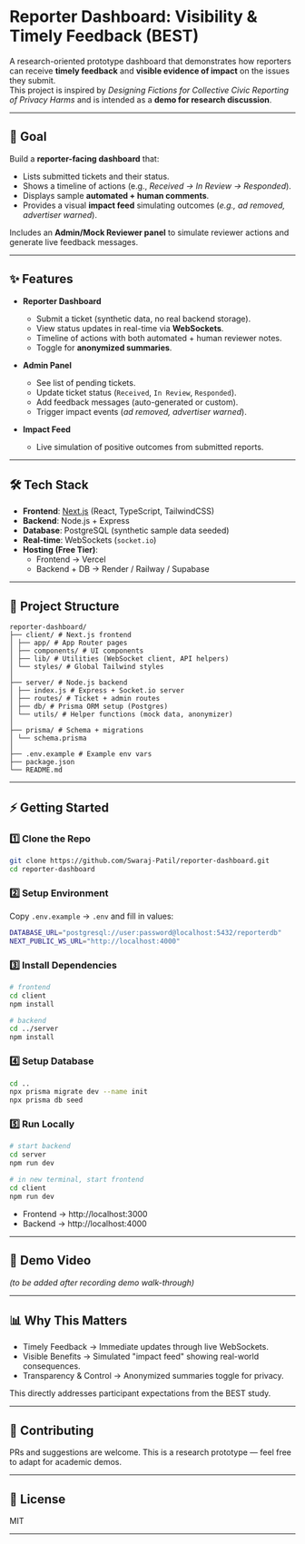 # Reporter Dashboard: Visibility & Timely Feedback (BEST)

A research-oriented prototype dashboard that demonstrates how reporters can receive **timely feedback** and **visible evidence of impact** on the issues they submit.  
This project is inspired by *Designing Fictions for Collective Civic Reporting of Privacy Harms* and is intended as a **demo for research discussion**.

---

## 🚀 Goal

Build a **reporter-facing dashboard** that:
- Lists submitted tickets and their status.
- Shows a timeline of actions (e.g., *Received → In Review → Responded*).
- Displays sample **automated + human comments**.
- Provides a visual **impact feed** simulating outcomes (*e.g., ad removed, advertiser warned*).

Includes an **Admin/Mock Reviewer panel** to simulate reviewer actions and generate live feedback messages.

---

## ✨ Features

- **Reporter Dashboard**
  - Submit a ticket (synthetic data, no real backend storage).
  - View status updates in real-time via **WebSockets**.
  - Timeline of actions with both automated + human reviewer notes.
  - Toggle for **anonymized summaries**.

- **Admin Panel**
  - See list of pending tickets.
  - Update ticket status (`Received`, `In Review`, `Responded`).
  - Add feedback messages (auto-generated or custom).
  - Trigger impact events (*ad removed, advertiser warned*).

- **Impact Feed**
  - Live simulation of positive outcomes from submitted reports.

---

## 🛠️ Tech Stack

- **Frontend**: [Next.js](https://nextjs.org/) (React, TypeScript, TailwindCSS)
- **Backend**: Node.js + Express
- **Database**: PostgreSQL (synthetic sample data seeded)
- **Real-time**: WebSockets (`socket.io`)
- **Hosting (Free Tier)**:
  - Frontend → Vercel
  - Backend + DB → Render / Railway / Supabase

---

## 📂 Project Structure
```
reporter-dashboard/
├── client/ # Next.js frontend
│ ├── app/ # App Router pages
│ ├── components/ # UI components
│ ├── lib/ # Utilities (WebSocket client, API helpers)
│ └── styles/ # Global Tailwind styles
│
├── server/ # Node.js backend
│ ├── index.js # Express + Socket.io server
│ ├── routes/ # Ticket + admin routes
│ ├── db/ # Prisma ORM setup (Postgres)
│ └── utils/ # Helper functions (mock data, anonymizer)
│
├── prisma/ # Schema + migrations
│ └── schema.prisma
│
├── .env.example # Example env vars
├── package.json
└── README.md
```
---

## ⚡ Getting Started

### 1️⃣ Clone the Repo
```bash
git clone https://github.com/Swaraj-Patil/reporter-dashboard.git
cd reporter-dashboard
```

### 2️⃣ Setup Environment
Copy `.env.example` → `.env` and fill in values:
```bash
DATABASE_URL="postgresql://user:password@localhost:5432/reporterdb"
NEXT_PUBLIC_WS_URL="http://localhost:4000"
```

### 3️⃣ Install Dependencies
```bash
# frontend
cd client
npm install

# backend
cd ../server
npm install
```

### 4️⃣ Setup Database
```bash
cd ..
npx prisma migrate dev --name init
npx prisma db seed
```

### 5️⃣ Run Locally
```bash
# start backend
cd server
npm run dev

# in new terminal, start frontend
cd client
npm run dev
```

- Frontend → http://localhost:3000
- Backend → http://localhost:4000

---

## 🎥 Demo Video
*(to be added after recording demo walk-through)*

---

## 📊 Why This Matters
- Timely Feedback → Immediate updates through live WebSockets.
- Visible Benefits → Simulated "impact feed" showing real-world consequences.
- Transparency & Control → Anonymized summaries toggle for privacy.

This directly addresses participant expectations from the BEST study.

---

## 🤝 Contributing
PRs and suggestions are welcome. This is a research prototype — feel free to adapt for academic demos.

---

## 📜 License
MIT

---